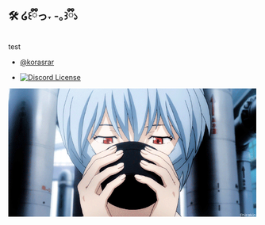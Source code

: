 
## 🛠️ ໒꒰ྀིっ˕ -｡꒱ྀི১

test

- [@korasrar](https://github.com/korasrar/)

- [![Discord License](https://img.shields.io/badge/Discord%20-%20?style=flat&logoColor=ffb8c6&labelColor=fd6c9e&color=c0c0c0&link=https%3A%2F%2Fdiscord.gg%2FhQTP85QJMR)](https://discord.gg/hQTP85QJMR)

![GIF](https://github.com/korasrar/Work/blob/main/img/reigif2.gif)
